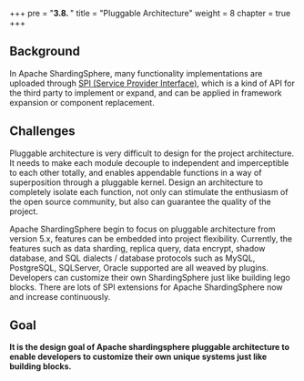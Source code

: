 +++
pre = "<b>3.8. </b>"
title = "Pluggable Architecture"
weight = 8
chapter = true
+++

## Background

In Apache ShardingSphere, many functionality implementations are uploaded through [SPI (Service Provider Interface)](https://docs.oracle.com/javase/tutorial/sound/SPI-intro.html),
which is a kind of API for the third party to implement or expand, and can be applied in framework expansion or component replacement.

## Challenges

Pluggable architecture is very difficult to design for the project architecture. 
It needs to make each module decouple to independent and imperceptible to each other totally, and enables appendable functions in a way of superposition through a pluggable kernel.
Design an architecture to completely isolate each function, not only can stimulate the enthusiasm of the open source community, but also can guarantee the quality of the project.

Apache ShardingSphere begin to focus on pluggable architecture from version 5.x, features can be embedded into project flexibility.
Currently, the features such as data sharding, replica query, data encrypt, shadow database,
and SQL dialects / database protocols such as MySQL, PostgreSQL, SQLServer, Oracle supported are all weaved by plugins.
Developers can customize their own ShardingSphere just like building lego blocks.
There are lots of SPI extensions for Apache ShardingSphere now and increase continuously.

## Goal

**It is the design goal of Apache shardingsphere pluggable architecture to enable developers to customize their own unique systems just like building blocks.**
